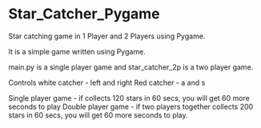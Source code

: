 # Star_Catcher_Pygame
Star catching game in 1 Player and 2 Players using Pygame.

It is a simple game written using Pygame.

main.py is a single player game and star_catcher_2p is a two player game.

Controls
white catcher - left and right
Red catcher - a and s

Single player game - if collects 120 stars in 60 secs, you will get 60 more seconds to play
Double player game - if two players together collects 200 stars in 60 secs, you will get 60 more seconds to play.
